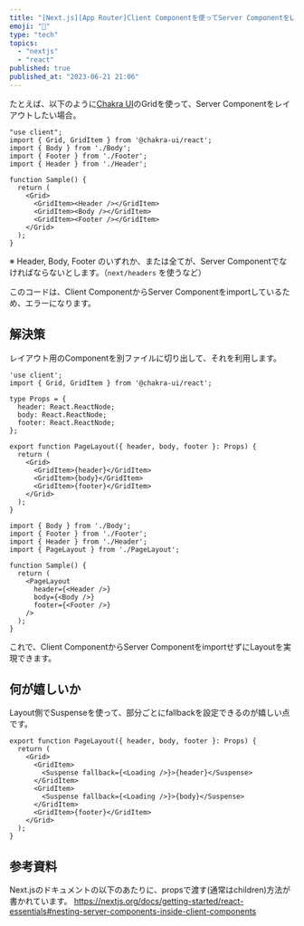```yaml
---
title: "[Next.js][App Router]Client Componentを使ってServer ComponentをLayoutする"
emoji: "📑"
type: "tech"
topics:
  - "nextjs"
  - "react"
published: true
published_at: "2023-06-21 21:06"
---
```


たとえば、以下のように[Chakra UI](https://chakra-ui.com/)のGridを使って、Server Componentをレイアウトしたい場合。

```tsx
"use client";
import { Grid, GridItem } from '@chakra-ui/react';
import { Body } from './Body';
import { Footer } from './Footer';
import { Header } from './Header';

function Sample() {
  return (
    <Grid>
      <GridItem><Header /></GridItem>
      <GridItem><Body /></GridItem>
      <GridItem><Footer /></GridItem>
    </Grid>
  );
}
```

※ Header, Body, Footer のいずれか、または全てが、Server Componentでなければならないとします。（`next/headers` を使うなど）

このコードは、Client ComponentからServer Componentをimportしているため、エラーになります。

## 解決策

レイアウト用のComponentを別ファイルに切り出して、それを利用します。

```tsx
'use client';
import { Grid, GridItem } from '@chakra-ui/react';

type Props = {
  header: React.ReactNode;
  body: React.ReactNode;
  footer: React.ReactNode;
};

export function PageLayout({ header, body, footer }: Props) {
  return (
    <Grid>
      <GridItem>{header}</GridItem>
      <GridItem>{body}</GridItem>
      <GridItem>{footer}</GridItem>
    </Grid>
  );
}
```

```tsx
import { Body } from './Body';
import { Footer } from './Footer';
import { Header } from './Header';
import { PageLayout } from './PageLayout';

function Sample() {
  return (
    <PageLayout
      header={<Header />}
      body={<Body />}
      footer={<Footer />}
    />
  );
}
```

これで、Client ComponentからServer ComponentをimportせずにLayoutを実現できます。

## 何が嬉しいか

Layout側でSuspenseを使って、部分ごとにfallbackを設定できるのが嬉しい点です。

```tsx
export function PageLayout({ header, body, footer }: Props) {
  return (
    <Grid>
      <GridItem>
        <Suspense fallback={<Loading />}>{header}</Suspense>
      </GridItem>
      <GridItem>
        <Suspense fallback={<Loading />}>{body}</Suspense>
      </GridItem>
      <GridItem>{footer}</GridItem>
    </Grid>
  );
}
```

## 参考資料

Next.jsのドキュメントの以下のあたりに、propsで渡す(通常はchildren)方法が書かれています。
https://nextjs.org/docs/getting-started/react-essentials#nesting-server-components-inside-client-components
